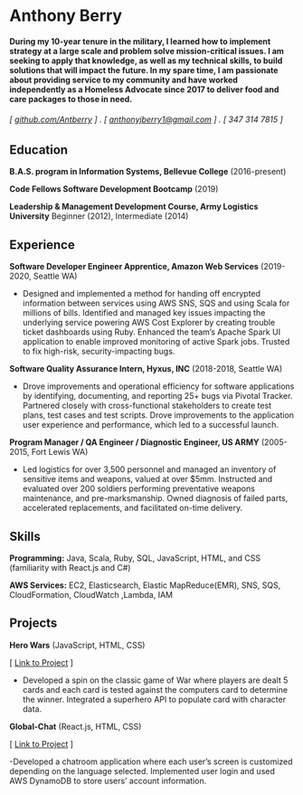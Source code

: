 Anthony Berry
======

#### During my 10-year tenure in the military, I learned how to implement strategy at a large scale and problem solve mission-critical issues. I am seeking to apply that knowledge, as well as my technical skills, to build solutions that will impact the future. In my spare time, I am passionate about providing service to my community and have worked independently as a Homeless Advocate since 2017 to deliver food and care packages to those in need. 
###### [ [github.com/Antberry](https://github.com/Antberry) ] . [ anthonyjberry1@gmail.com ] . [ 347 314 7815 ]

Education
---------
**B.A.S. program in Information Systems, Bellevue College** (2016-present)

**Code Fellows Software Development Bootcamp** (2019)

**Leadership & Management Development Course, Army Logistics University** Beginner (2012), Intermediate (2014)

Experience
---------
**Software Developer Engineer Apprentice, Amazon Web Services** (2019-2020, Seattle WA)

- Designed and implemented a method for handing off encrypted information between services using AWS SNS, SQS and using Scala for millions of bills. Identified and managed key issues impacting the underlying service powering AWS Cost Explorer by creating trouble ticket dashboards using Ruby. Enhanced the team’s Apache Spark UI application to enable improved monitoring of active Spark jobs. Trusted to fix high-risk, security-impacting bugs.

**Software Quality Assurance Intern, Hyxus, INC** (2018-2018, Seattle WA)

- Drove improvements and operational efficiency for software applications by identifying, documenting, and reporting 25+ bugs via Pivotal Tracker. Partnered closely with cross-functional stakeholders to create test plans, test cases and test scripts. Drove improvements to the application user experience and performance, which led to a successful launch.

**Program Manager / QA Engineer / Diagnostic Engineer, US ARMY** (2005-2015, Fort Lewis WA)

- Led logistics for over 3,500 personnel and managed an inventory of sensitive items and weapons, valued at over $5mm. Instructed and evaluated over 200 soldiers performing preventative weapons maintenance, and pre-marksmanship. Owned diagnosis of failed parts, accelerated replacements, and facilitated on-time delivery. 

Skills
------
**Programming:** Java, Scala, Ruby, SQL, JavaScript, HTML, and CSS
(familiarity with React.js and C#)

**AWS Services:** EC2, Elasticsearch, Elastic MapReduce(EMR), SNS, SQS, CloudFormation, CloudWatch ,Lambda, IAM

Projects
--------
**Hero Wars** (JavaScript, HTML, CSS)

[ [Link to Project](https://github.com/team-nada/hero-wars-fe) ]

- Developed a spin on the classic game of War where players are dealt 5 cards and each card is tested against the computers card to determine the winner. Integrated a superhero API to populate card with character data.

**Global-Chat** (React.js, HTML, CSS)

[ [Link to Project](https://github.com/global-chat/global-translate-frontend) ]

-Developed a chatroom application where each user’s screen is customized depending on the language selected. Implemented user login and used AWS DynamoDB to store users’ account information.
